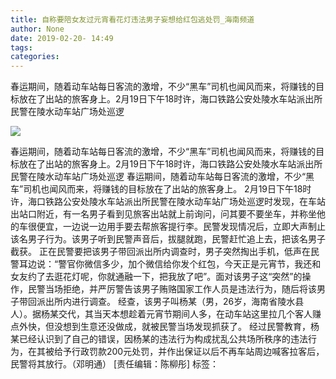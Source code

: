 ```yaml
---
title: 自称要陪女友过元宵看花灯违法男子妄想给红包逃处罚_海南频道
author: None
date: 2019-02-20- 14:49
tags: 
categories: 
---
```

春运期间，随着动车站每日客流的激增，不少“黑车”司机也闻风而来，将赚钱的目标放在了出站的旅客身上。2月19日下午18时许，海口铁路公安处陵水车站派出所民警在陵水动车站广场处巡逻
<!-- more -->
                
<img align="center" border="0" src="http://p2.ifengimg.com/a/2016/0810/204c433878d5cf9size1_w16_h16.png" />
                
                
            
春运期间，随着动车站每日客流的激增，不少“黑车”司机也闻风而来，将赚钱的目标放在了出站的旅客身上。2月19日下午18时许，海口铁路公安处陵水车站派出所民警在陵水动车站广场处巡逻
春运期间，随着动车站每日客流的激增，不少“黑车”司机也闻风而来，将赚钱的目标放在了出站的旅客身上。
2月19日下午18时许，海口铁路公安处陵水车站派出所民警在陵水动车站广场处巡逻时发现，在车站出站口附近，有一名男子看到见旅客出站就上前询问，问其要不要坐车，并称坐他的车很便宜，一边说一边用手要去帮旅客提行李。民警发现情况后，立即大声制止该名男子行为。该男子听到民警声音后，拔腿就跑，民警赶忙追上去，把该名男子截获。
正在民警要把该男子带回派出所内调查时，男子突然掏出手机，低声在民警耳边说：“警官你微信多少，加个微信给你发个红包，今天正是元宵节，我还和女友约了去逛花灯呢，你就通融一下，把我放了吧”。面对该男子这“突然”的操作，民警当场拒绝，并严厉警告该男子贿赂国家工作人员是违法行为，随后将该男子带回派出所内进行调查。
经查，该男子叫杨某（男，26岁，海南省陵水县人）。据杨某交代，其当天本想趁着元宵节期间人多，在动车站这里拉几个客人赚点外快，但没想到生意还没做成，就被民警当场发现抓获了。
经过民警教育，杨某已经认识到了自己的错误，因杨某的违法行为构成扰乱公共场所秩序的违法行为，在其被给予行政罚款200元处罚，并作出保证以后不再车站周边喊客拉客后，民警将其放行。（邓明通）
[责任编辑：陈柳彤]
标签：
 
             
